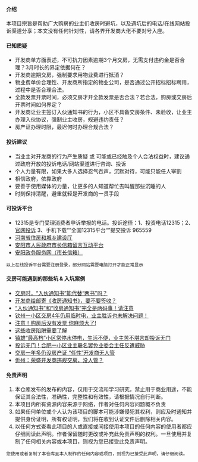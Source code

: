 
#### 介绍
本项目宗旨是帮助广大购房的业主们收房时避坑，以及遇坑后的电话/在线网站投诉渠道分享；本文没有任何针对性，请各界开发商大佬不要对号入座。

#### 已知质疑

- 开发商单方面表述，不可抗力因素逾期3个月交房，无需支付违约金是否合理？3月时长的界定依据何在？  
- 开发商逾期交房，强制要求用物业费进行抵消？
- 物业费单价合理性、开发商所指定的物业公司，是否通过公开招标招标聘用，过程中是否合理合法。
- 全款发票开票时间，必须交房才开全款发票是否合法？若合法，购房或交房后开票时间如何界定？
- 开发商让业主签订入伙通知书的行为，小区不具备交房条件、未验收，让业主办理入伙协议，强制业主收房，规避违约责任？
- 房产证办理时限，最迟何时办理合规合法？

#### 投诉建议
- 当业主对开发商的行为产生质疑 或 可能或已经触及个人合法权益时，建议通过政府开放的投诉电话/网站渠道进行咨询、投诉
- 个人力量有限，如果大多人选择忍气吞声，沉默对待，可能只能任人宰割
- 相信政府，依靠政府
- 要善于使用媒体的力量，让更多的人知道帮忙去叫醒那些沉睡的人
- 时刻保持清醒，避重就轻是开发商的一贯手段

#### 可投诉平台

- 12315是专门受理消费者申诉举报的电话。投诉途径：1、投资电话12315；2、[官网投诉](https://www.12315.cn/) 3、手机下载“”全国12315平台“”提交投诉
965559 
- [河南省住房和城乡建设厅](https://hnjs.henan.gov.cn/tsjb/ )
- [安阳市人民政府市长信箱留言互动平台](https://www.anyang.gov.cn/zmhd/)
- [安阳政务服务网（市长信箱）](https://zwfw.anyang.gov.cn/#/mayor_mail) 

`以上在线投诉平台需要注册登录，部分网站需要电脑打开才能正常显示` 

#### 交房可能遇到的那些坑 & 入坑案例

- [交房时，“入伙通知书”能代替“两书”吗？](https://zhuanlan.zhihu.com/p/52171512)
- [开发商给邮寄《收房通知书》，要不要签收？](https://zhuanlan.zhihu.com/p/273258071)
- [“入伙通知书”和“收房通知书”完全是两码事！请注意](https://wuhan.newhouse.fang.com/loupan/2611086992/bbs/279065593_279065593.htm)
- [钦州一小区交房4年仍用临时电，业主胜诉也未解决问题！](http://news.sohu.com/a/567470469_120711264)
- [注意！购房后没有发票 你麻烦大了!](https://zhishi.fang.com/xf/qg_302550.html)
- [这些收房陷阱需要了解](https://baijiahao.baidu.com/s?id=1710924572109320331&wfr=spider&for=pc)
- [镇雄“最高档”小区常停水停电，生活不便，业主苦不堪言却投诉无门](https://www.163.com/dy/article/H9S2K41I0545A2FZ.html)
- [投诉无门！合肥一小区业主联名罢免业委会主任反遭威胁](http://ah.ifeng.com/a/20190327/7347993_0.shtml)
- [交房一年多仍没房产证 “任性”开发商无人管](https://xianyang.loupan.com/html/news/201504/1722960.html)
- [忻州：荣盛开发商违规交房，没人管？](https://www.163.com/dy/article/HDHVG1OR05509CWX.html)

#### 免责声明 
1.  本仓库发布的发布的内容，仅用于交流和学习研究，禁止用于商业用途，不能保证其合法性，准确性，完整性和有效性，请根据情况自行判断。 
2.  本项目内所有资源内容来源于网络，作者对任何内容问题概不负责
3.  如果任何单位或个人认为该项目的脚本可能涉嫌侵犯其权利，则应及时通知并提供身份证明，所有权证明，我们将在收到认证文件后删除相关内容。 
4.  以任何方式查看此项目的人或直接或间接使用本项目的任何内容的使用者都应仔细阅读此声明。作者保留随时更改或补充此免责声明的权利。一旦使用并复制了任何相关内容或本项目，则视为您已接受此免责声明。 

`您使用或者复制了本仓库且本人制作的任何内容或项目，则视为已接受此声明，请仔细阅读。` 
